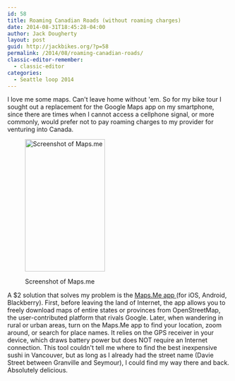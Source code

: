 ```yaml
---
id: 58
title: Roaming Canadian Roads (without roaming charges)
date: 2014-08-31T18:45:28-04:00
author: Jack Dougherty
layout: post
guid: http://jackbikes.org/?p=58
permalink: /2014/08/roaming-canadian-roads/
classic-editor-remember:
  - classic-editor
categories:
  - Seattle loop 2014
---
```

I love me some maps. Can't leave home without 'em. So for my bike tour I sought out a replacement for the Google Maps app on my smartphone, since there are times when I cannot access a cellphone signal, or more commonly, would prefer not to pay roaming charges to my provider for venturing into Canada.<figure id="attachment_60" aria-describedby="caption-attachment-60" style="width: 181px" class="wp-caption alignright">

[<img class="size-medium wp-image-60" src="http://jackbikes.org/wp-content/uploads/2014/08/mapsme-screenshot-181x300.png" alt="Screenshot of Maps.me" width="181" height="300" srcset="https://jackbikes.org/wp-content/uploads/2014/08/mapsme-screenshot-181x300.png 181w, https://jackbikes.org/wp-content/uploads/2014/08/mapsme-screenshot.png 485w" sizes="(max-width: 181px) 100vw, 181px" />](http://jackbikes.org/wp-content/uploads/2014/08/mapsme-screenshot.png)<figcaption id="caption-attachment-60" class="wp-caption-text">Screenshot of Maps.me</figcaption></figure> 

A $2 solution that solves my problem is the <a href="http://maps.me/" target="_blank">Maps.Me app </a>(for iOS, Android, Blackberry). First, before leaving the land of Internet, the app allows you to freely download maps of entire states or provinces from OpenStreetMap, the user-contributed platform that rivals Google. Later, when wandering in rural or urban areas, turn on the Maps.Me app to find your location, zoom around, or search for place names. It relies on the GPS receiver in your device, which draws battery power but does NOT require an Internet connection. This tool couldn't tell me where to find the best inexpensive sushi in Vancouver, but as long as I already had the street name (Davie Street between Granville and Seymour), I could find my way there and back. Absolutely delicious.

&nbsp;